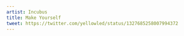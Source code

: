 ```yaml
---
artist: Incubus
title: Make Yourself
tweet: https://twitter.com/yellowled/status/1327685258007994372
---
```

